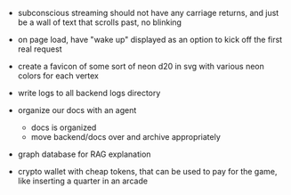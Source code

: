 


* subconscious streaming should not have any carriage returns, and just be a wall of text that scrolls past, no blinking

* on page load, have "wake up" displayed as an option to kick off the first real request


* create a favicon of some sort of neon d20 in svg with various neon colors for each vertex

* write logs to all backend logs directory
* organize our docs with an agent
    * docs is organized
    * move backend/docs over and archive appropriately
* graph database for RAG explanation

* crypto wallet with cheap tokens, that can be used to pay for the game, like inserting a quarter in an arcade
